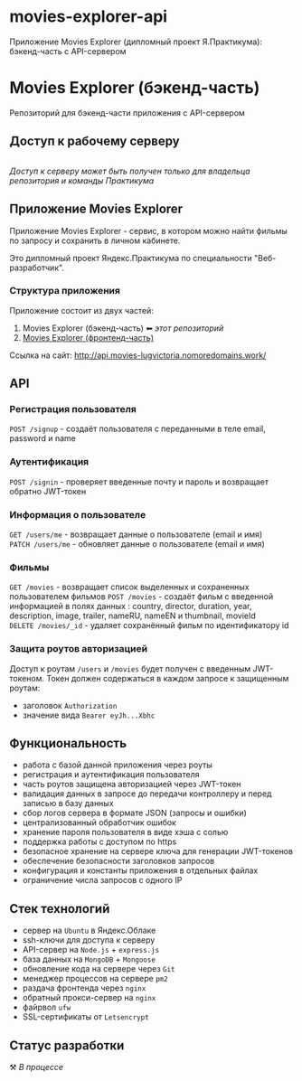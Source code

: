 # movies-explorer-api

Приложение Movies Explorer (дипломный проект Я.Практикума): бэкенд-часть с API-сервером

# Movies Explorer (бэкенд-часть)

Репозиторий для бэкенд-части приложения с API-сервером

## Доступ к рабочему серверу
``` bash

```
*Доступ к серверу может быть получен только для владельца репозитория и команды Практикума*

## Приложение Movies Explorer

Приложение Movies Explorer - сервис, в котором можно найти фильмы по запросу и сохранить в личном кабинете.

Это дипломный проект Яндекс.Практикума по специальности "Веб-разработчик".

### Структура приложения 
Приложение состоит из двух частей:
1. Movies Explorer (бэкенд-часть) ⬅ *этот репозиторий*
2. [Movies Explorer (фронтенд-часть)](                                )

Ссылка на сайт: http://api.movies-lugvictoria.nomoredomains.work/

## API
### Регистрация пользователя
`POST /signup` - создаёт пользователя с переданными в теле email, password и name

### Аутентификация
`POST /signin` - проверяет введенные почту и пароль и возвращает обратно JWT-токен

### Информация о пользователе
`GET /users/me` - возвращает данные о пользователе (email и имя)  
`PATCH /users/me` - обновляет данные о пользователе (email и имя)

### Фильмы
`GET /movies` - возвращает список выделенных и сохраненных пользователем фильмов 
`POST /movies` - создаёт фильм с введенной информацией в полях данных : country, director, duration, year, description, image, trailer, nameRU, nameEN и thumbnail, movieId  
`DELETE /movies/_id` - удаляет сохранённый фильм по идентификатору id  

### Защита роутов авторизацией
Доступ к роутам `/users` и `/movies` будет получен с введенным JWT-токеном. Токен должен содержаться в каждом запросе к защищенным роутам:
- заголовок `Authorization`
- значение вида `Bearer eyJh...Xbhc`


## Функциональность
- работа с базой данной приложения через роуты
- регистрация и аутентификация пользователя
- часть роутов защищена авторизацией через JWT-токен
- валидация данных в запросе до передачи контроллеру и перед записью в базу данных
- сбор логов сервера в формате JSON (запросы и ошибки)
- централизованный обработчик ошибок
- хранение пароля пользователя в виде хэша с солью
- поддержка работы с доступом по https
- безопасное хранение на сервере ключа для генерации JWT-токенов
- обеспечение безопасности заголовков запросов
- конфигурация и константы приложения в отдельных файлах
- ограничение числа запросов с одного IP

## Стек технологий
- сервер на `Ubuntu` в Яндекс.Облаке
- ssh-ключи для доступа к серверу
- API-сервер на `Node.js` + `express.js`
- база данных на `MongoDB` + `Mongoose`
- обновление кода на сервере через `Git`
- менеджер процессов на сервере `pm2`
- раздача фронтенда через `nginx`
- обратный прокси-сервер на `nginx`
- файрвол `ufw`
- SSL-сертификаты от `Letsencrypt`

## Статус разработки
⚒️ *В процессе*

